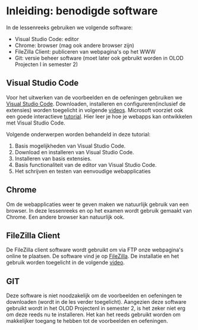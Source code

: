 # Inleiding: benodigde software
In de lessenreeks gebruiken we volgende software:
- Visual Studio Code: editor
- Chrome: browser (mag ook andere browser zijn)
- FileZilla Client: publiceren van webpagina's op het WWW
- Git: versie beheer software (moet later ook gebruikt worden in OLOD Projecten I in semester 2)

## Visual Studio Code
Voor het uitwerken van de voorbeelden en de oefeningen gebruiken we [Visual Studio Code](https://code.visualstudio.com/Download). Downloaden, installeren en configureren(inclusief de extensies) worden toegelicht in volgende [videos](https://www.youtube.com/playlist?list=PLgKzo3JzWykNDcpJ8XX73w7WTQ_iiB_nD). Microsoft voorziet ook een goede interactieve [tutorial](https://docs.microsoft.com/nl-nl/learn/modules/develop-web-apps-with-vs-code/). Hier leer je hoe je webapps kan ontwikkelen met Visual Studio Code.

Volgende onderwerpen worden behandeld in deze tutorial:
1. Basis mogelijkheden van Visual Studio Code.
2. Download en installeren van Visual Studio Code.
3. Installeren van basis extensies.
4. Basis functionaliteit van de editor van Visual Studio Code.
5. Het schrijven en testen van eenvoudige webapplicaties

## Chrome
Om de webapplicaties weer te geven maken we natuurlijk gebruik van een browser. In deze lessenreeks en op het examen wordt gebruik gemaakt van Chrome. Een andere browser kan natuurlijk ook.

## FileZilla Client
De FileZilla client software wordt gebruikt om via FTP onze webpagina's online te plaatsen.
De software vind je op [FileZilla](https://filezilla-project.org/download.php?type=client). De installatie en het gebruik worden toegelicht in de volgende [video](https://www.youtube.com/watch?v=ejtnqiFVj0Y&list=PLgKzo3JzWykOkBYJT3IqkLKvhq9f8c_DG).

## GIT
Deze software is niet noodzakelijk om de voorbeelden en oefeningen te downloaden (wordt in de les verder toegelicht). Aangezien deze software gebruikt wordt in het OLOD ProjectenI in semester 2, is het zeker niet erg om deze reeds nu te installeren. Het kan het reeds gebruikt worden om makkelijker toegang te hebben tot de voorbeelden en oefeningen.
